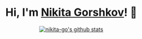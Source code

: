 <h1 align="center">Hi, I'm <a href="https://www.nikitago.xyz">Nikita Gorshkov</a>! 👋</h1>

<p align="center">
    <a href="https://github.com/nikita-go">
        <img src="https://github-readme-stats-fmra.vercel.app/api?username=nikita-go&theme=tokyonight&show_icons=true&hide_border=true" alt="nikita-go's github stats">
    </a>
</p>
